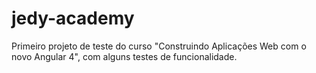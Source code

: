# jedy-academy
Primeiro projeto de teste do curso "Construindo Aplicações Web com o novo Angular 4", com alguns testes de funcionalidade.
